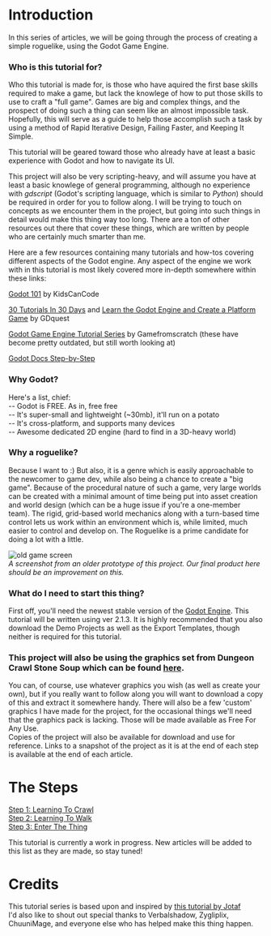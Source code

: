 <!--
.. title: Complete Roguelike Tutorial using Godot
.. slug: index
.. date: 2017-06-1 01:00:00 UTC
.. tags: 
.. category: 
.. link: 
.. description: 
.. type: text
-->

Introduction
=====

In this series of articles, we will be going through the process of creating a simple roguelike, using the Godot Game Engine.  

### Who is this tutorial for?
Who this tutorial is made for, is those who have aquired the first base skills required to make a game, but lack the knowlege of how to
put those skills to use to craft a "full game". Games are big and complex things, and the prospect of doing such a thing can seem like 
an almost impossible task.  Hopefully, this will serve as a guide to help those accomplish such a task by using a method of Rapid Iterative 
Design, Failing Faster, and Keeping It Simple.

This tutorial will be geared toward those who already have at least a basic experience with Godot and how to navigate its UI.

This project will also be very scripting-heavy, and will assume you have at least a basic knowlege of general programming, although no
experience with *gdscript* (Godot's scripting language, which is similar to *Python*) should be required in order for you to follow along. I will 
be trying to touch on concepts as we encounter them in the project, but going into such things in detail would make this thing way too long.
There are a ton of other resources out there that cover these things, which are written by people who are certainly much smarter than me.  

Here are a few resources containing many tutorials and how-tos covering different aspects of the Godot engine. Any aspect of the engine we work with in this tutorial is most likely covered more in-depth somewhere within these links:  

[Godot 101](https://www.youtube.com/playlist?list=PLsk-HSGFjnaFISfGRTXxp65FXOa9UkYc5) by KidsCanCode  

[30 Tutorials In 30 Days](https://www.youtube.com/playlist?list=PLhqJJNjsQ7KEr_YlibZ3SBuzfw9xwGduK) and [Learn the Godot Engine and Create a Platform Game](https://www.youtube.com/playlist?list=PLhqJJNjsQ7KEbSXHacP9eD37xyoPJz9gm) by GDquest  

[Godot Game Engine Tutorial Series](http://www.gamefromscratch.com/page/Godot-Game-Engine-tutorial-series.aspx) by Gamefromscratch (these have become pretty outdated, but still worth looking at)  

[Godot Docs Step-by-Step](http://docs.godotengine.org/en/stable/learning/step_by_step/index.html)  

### Why Godot?
Here's a list, chief:  
-- Godot is FREE. As in, free free  
-- It's super-small and lightweight (~30mb), it'll run on a potato  
-- It's cross-platform, and supports many devices  
-- Awesome dedicated 2D engine (hard to find in a 3D-heavy world)  

### Why a roguelike?
Because I want to :)  But also, it is a genre which is easily approachable to the newcomer to game dev, while also being a chance to create
a "big game". Because of the procedural nature of such a game, very large worlds can be created with a minimal amount of time being put into
asset creation and world design (which can be a huge issue if you're a one-member team). The rigid, grid-based world mechanics along with a turn-based time control lets us work within an environment
which is, while limited, much easier to control and develop on.  The Roguelike is a prime candidate for doing a lot with a little.  

![old game screen](https://github.com/YeOldeDM/lets-godot-roguelike/raw/master/img/oldgame.png)  
*A screenshot from an older prototype of this project. Our final product here should be an improvement on this.*  

### What do I need to start this thing?
First off, you'll need the newest stable version of the [Godot Engine](https://godotengine.org/). This tutorial will be written using ver 2.1.3.
It is highly recommended that you also download the Demo Projects as well as the Export Templates, though neither is required 
for this tutorial.  

### This project will also be using the graphics set from **Dungeon Crawl Stone Soup** which can be found [here](https://opengameart.org/content/dungeon-crawl-32x32-tiles).
You can, of course, use whatever graphics you wish (as well as create your own), but if you really want to follow along you will want to download a copy of this and extract it somewhere handy.  There will also be a few 'custom' graphics I have made for the project, for the occasional things we'll need that the graphics pack is lacking. Those will be made available as Free For Any Use.  
Copies of the project will also be available for download and use for reference. Links to a snapshot of the project as it is at the end of each step is available at the end of each article.  

The Steps
=====

[Step 1: Learning To Crawl](../posts/step-1-setup.html)  
[Step 2: Learning To Walk](../posts/step-2-collision.html)  
[Step 3: Enter The Thing](../posts/step-3-things.html)  


This tutorial is currently a work in progress. New articles will be added to this list as they are made, so stay tuned!  



# Credits
This tutorial series is based upon and inspired by [this tutorial by Jotaf](http://www.roguebasin.com/index.php?title=Complete_Roguelike_Tutorial,_using_python%2Blibtcod)  
I'd also like to shout out special thanks to Verbalshadow, Zygliplix, ChuuniMage, and everyone else who has helped make this thing happen.  

